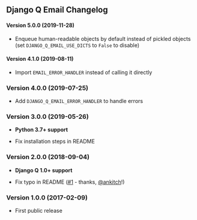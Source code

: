 Django Q Email Changelog
------------------------


#### Version 5.0.0 (2019-11-28)

- Enqueue human-readable objects by default instead of pickled objects (set `DJANGO_Q_EMAIL_USE_DICTS` to `False` to disable)


#### Version 4.1.0 (2019-08-11)

- Import `EMAIL_ERROR_HANDLER` instead of calling it directly


### Version 4.0.0 (2019-07-25)

- Add `DJANGO_Q_EMAIL_ERROR_HANDLER` to handle errors


### Version 3.0.0 (2019-05-26)

- **Python 3.7+ support**

- Fix installation steps in README


### Version 2.0.0 (2018-09-04)

- **Django Q 1.0+ support**

- Fix typo in README ([#1](https://github.com/joeyespo/django-q-email/pull/1) - thanks, [@ankitch][]!)


### Version 1.0.0 (2017-02-09)

- First public release


[@ankitch]: https://github.com/ankitch

